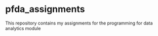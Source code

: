 # pfda_assignments
This repository contains my assignments for the programming for data analytics module
